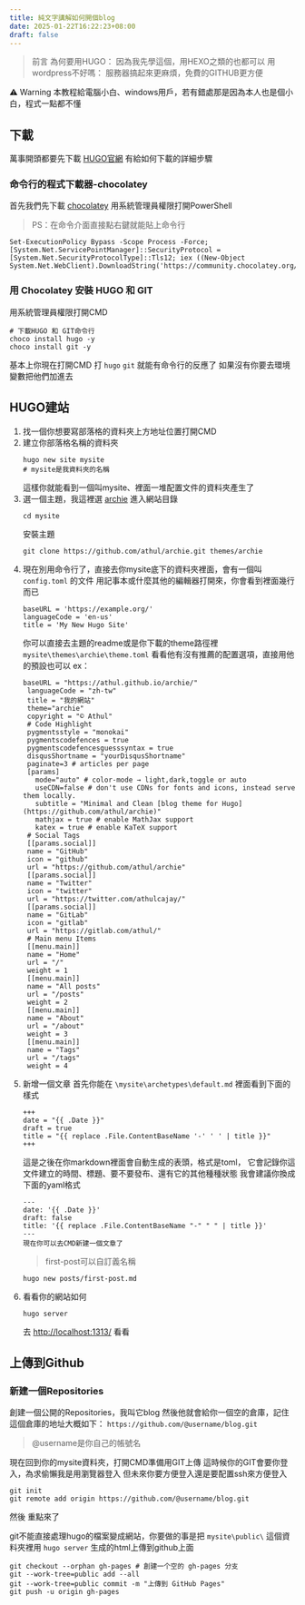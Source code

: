```yaml
---
title: 純文字講解如何開個blog
date: 2025-01-22T16:22:23+08:00
draft: false
---
```


> 前言 
> 為何要用HUGO：
> 因為我先學這個，用HEXO之類的也都可以 
> 用wordpress不好嗎：
> 服務器搞起來更麻煩，免費的GITHUB更方便

⚠️ Warning 
本教程給電腦小白、windows用戶，若有錯處那是因為本人也是個小白，程式一點都不懂

## 下載

萬事開頭都要先下載 
[HUGO官網](https://gohugo.io/installation/windows/) 有給如何下載的詳細步驟

### 命令行的程式下載器-chocolatey

首先我們先下載 [chocolatey](https://chocolatey.org/) 
用系統管理員權限打開PowerShell 

> PS：在命令介面直接點右鍵就能貼上命令行

```gdscript3
Set-ExecutionPolicy Bypass -Scope Process -Force; [System.Net.ServicePointManager]::SecurityProtocol = [System.Net.SecurityProtocolType]::Tls12; iex ((New-Object System.Net.WebClient).DownloadString('https://community.chocolatey.org/install.ps1'))
```

### 用 Chocolatey 安裝 HUGO 和 GIT

用系統管理員權限打開CMD 

```fallback
# 下載HUGO 和 GIT命令行
choco install hugo -y
choco install git -y
```

基本上你現在打開CMD 
打 `hugo` `git` 就能有命令行的反應了 
如果沒有你要去環境變數把他們加進去 

## HUGO建站

1. 找一個你想要寫部落格的資料夾上方地址位置打開CMD
2. 建立你部落格名稱的資料夾
	```fallback
	hugo new site mysite
	# mysite是我資料夾的名稱
	```
	這樣你就能看到一個叫mysite、裡面一堆配置文件的資料夾產生了
3. 選一個主題，我這裡選 [archie](https://github.com/athul/archie) 
	進入網站目錄
	```fallback
	cd mysite
	```
	安裝主題
	```fallback
	git clone https://github.com/athul/archie.git themes/archie
	```
4. 現在別用命令行了，直接去你mysite底下的資料夾裡面，會有一個叫 `config.toml` 的文件 用記事本或什麼其他的編輯器打開來，你會看到裡面幾行而已
	```fallback
	baseURL = 'https://example.org/'
	languageCode = 'en-us'
	title = 'My New Hugo Site'
	```
	你可以直接去主題的readme或是你下載的theme路徑裡 `mysite\themes\archie\theme.toml` 看看他有沒有推薦的配置選項，直接用他的預設也可以 ex：
	```fallback
	baseURL = "https://athul.github.io/archie/"
	 languageCode = "zh-tw"
	 title = "我的網站"
	 theme="archie"
	 copyright = "© Athul"
	 # Code Highlight
	 pygmentsstyle = "monokai"
	 pygmentscodefences = true
	 pygmentscodefencesguesssyntax = true
	 disqusShortname = "yourDisqusShortname"
	 paginate=3 # articles per page
	 [params]
	   mode="auto" # color-mode → light,dark,toggle or auto
	   useCDN=false # don't use CDNs for fonts and icons, instead serve them locally.
	   subtitle = "Minimal and Clean [blog theme for Hugo](https://github.com/athul/archie)"
	   mathjax = true # enable MathJax support
	   katex = true # enable KaTeX support
	 # Social Tags
	 [[params.social]]
	 name = "GitHub"
	 icon = "github"
	 url = "https://github.com/athul/archie"
	 [[params.social]]
	 name = "Twitter"
	 icon = "twitter"
	 url = "https://twitter.com/athulcajay/"
	 [[params.social]]
	 name = "GitLab"
	 icon = "gitlab"
	 url = "https://gitlab.com/athul/"
	 # Main menu Items
	 [[menu.main]]
	 name = "Home"
	 url = "/"
	 weight = 1
	 [[menu.main]]
	 name = "All posts"
	 url = "/posts"
	 weight = 2
	 [[menu.main]]
	 name = "About"
	 url = "/about"
	 weight = 3
	 [[menu.main]]
	 name = "Tags"
	 url = "/tags"
	 weight = 4
	```
5. 新增一個文章 首先你能在 `\mysite\archetypes\default.md` 裡面看到下面的樣式
	```fallback
	+++
	date = "{{ .Date }}"
	draft = true
	title = "{{ replace .File.ContentBaseName '-' ' ' | title }}"
	+++
	```
	這是之後在你markdown裡面會自動生成的表頭，格式是toml， 它會記錄你這文件建立的時間、標題、要不要發布、還有它的其他種種狀態 我會建議你換成下面的yaml格式
	```fallback
	---
	date: '{{ .Date }}'
	draft: false
	title: '{{ replace .File.ContentBaseName "-" " " | title }}'
	---
	現在你可以去CMD新建一個文章了
	```
	> first-post可以自訂義名稱
	```fallback
	hugo new posts/first-post.md
	```
6. 看看你的網站如何
	```fallback
	hugo server
	```
	去 [http://localhost:1313/](http://localhost:1313/) 看看

## 上傳到Github

### 新建一個Repositories

創建一個公開的Repositories，我叫它blog 
然後他就會給你一個空的倉庫，記住這個倉庫的地址大概如下： `https://github.com/@username/blog.git`

> @username是你自己的帳號名

現在回到你的mysite資料夾，打開CMD準備用GIT上傳 
這時候你的GIT會要你登入，為求偷懶我是用瀏覽器登入 
但未來你要方便登入還是要配置ssh來方便登入

```fallback
git init
git remote add origin https://github.com/@username/blog.git
```

然後 
重點來了

git不能直接處理hugo的檔案變成網站，你要做的事是把 `mysite\public\` 這個資料夾裡用 `hugo server` 生成的html上傳到github上面

```fallback
git checkout --orphan gh-pages # 創建一个空的 gh-pages 分支
git --work-tree=public add --all
git --work-tree=public commit -m "上傳到 GitHub Pages"
git push -u origin gh-pages
```